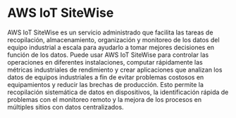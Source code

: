 # AWS IoT SiteWise

AWS IoT SiteWise es un servicio administrado que facilita las tareas de recopilación, almacenamiento, organización y monitoreo de los datos del equipo industrial a escala para ayudarlo a tomar mejores decisiones en función de los datos. Puede usar AWS IoT SiteWise para controlar las operaciones en diferentes instalaciones, computar rápidamente las métricas industriales de rendimiento y crear aplicaciones que analizan los datos de equipos industriales a fin de evitar problemas costosos en equipamientos y reducir las brechas de producción. Esto permite la recopilación sistemática de datos en dispositivos, la identificación rápida de problemas con el monitoreo remoto y la mejora de los procesos en múltiples sitios con datos centralizados.
